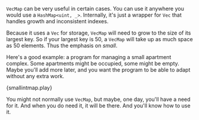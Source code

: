 `VecMap` can be very useful in certain cases. 
You can use it anywhere you would use a `HashMap<uint, _>`. 
Internally, it's just a wrapper for `Vec` 
that handles growth and inconsistent indexes.

Because it uses a `Vec` for storage, 
`VecMap` will need to grow to the size of its largest key. 
So if your largest key is 50, 
a `VecMap` will take up as much space as 50 elements. 
Thus the emphasis on *small*.

Here's a good example: 
a program for managing a small apartment complex. 
Some apartments might be occupied, some might be empty. 
Maybe you'll add more later, 
and you want the program to be able to adapt without any extra work. 

{smallintmap.play}

You might not normally use `VecMap`, 
but maybe, one day, you'll have a need for it. 
And when you do need it, it will be there. And you'll know how to use it.

